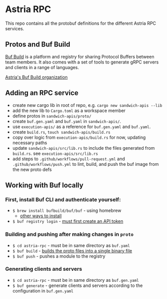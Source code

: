# Astria RPC

This repo contains all the protobuf definitions for the different Astria RPC services.

## Protos and Buf Build

[Buf Build](https://buf.build/) is a platform and registry for sharing Protocol Buffers between team members. It also comes with a set of tools to generate gRPC servers and clients in a range of languages.

[Astria's Buf Build organization](https://buf.build/astria)

## Adding an RPC service

* create new cargo lib in root of repo, e.g. `cargo new sandwich-apis --lib`
* add the new lib to `Cargo.toml` as a workspace member
* define protos in `sandwich-apis/proto/`
* create `buf.gen.yaml` and `buf.yaml` in `sandwich-apis/`.
* use `execution-apis/` as a reference for `buf.gen.yaml` and `buf.yaml`.
* create `build.rs`, `touch sandwich-apis/build.rs`
* copy over logic from `execution-apis/build.rs` for now, updating necessary paths
* update `sandwich-apis/src/lib.rs` to include the files generated from `build.rs`. see `execution-apis/src/lib.rs`
* add steps to `.github/workflows/pull-request.yml` and `.github/workflows/push.yml` to lint, build, and push the buf image from the new proto defs

## Working with Buf locally

### First, install Buf CLI and authenticate yourself:

* `$ brew install bufbuild/buf/buf` - using homebrew
    * [other ways to install](https://docs.buf.build/installation)
* `$ buf registry login` - [must first create an API token](https://docs.buf.build/tutorials/getting-started-with-bsr#create-an-api-token)

### Building and pushing after making changes in `proto`

* `$ cd astria-rpc` - must be in same directory as `buf.yaml`
* `$ buf build` - [builds the proto files into a single binary file](https://docs.buf.build/build/explanation#what-are-buf-images)
* `$ buf push` - pushes a module to the registry

### Generating clients and servers

* `$ cd astria-rpc` - must be in same directory as `buf.gen.yaml`
* `$ buf generate` - generate clients and servers according to the configuration in `buf.gen.yaml`

